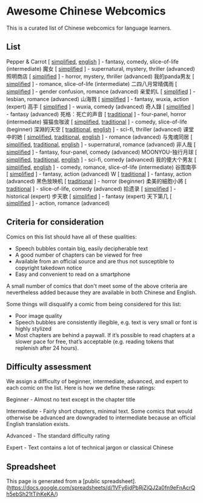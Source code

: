 # Awesome Chinese Webcomics

This is a curated list of Chinese webcomics for language learners.

## List

Pepper & Carrot [ [simplified](https://www.peppercarrot.com/cn/static3/webcomics), [english](https://www.peppercarrot.com/) ] - fantasy, comedy, slice-of-life (intermediate)
魔女 [ [simplified](http://m.kuaikanmanhua.com/mobile/1154/list/) ] - supernatural, mystery, thriller (advanced)
照明商店 [ [simplified](http://m.kuaikanmanhua.com/mobile/1004/list/) ] - horror, mystery, thriller (advanced)
我的panda男友 [ [simplified](http://m.kuaikanmanhua.com/mobile/159/list/) ] - romance, slice-of-life (intermediate)
二四八月常晴偶雨 [ [simplified](http://m.kuaikanmanhua.com/mobile/772/list/) ] - gender confusion, romance (advanced)
亲爱的L [ [simplified](http://m.kuaikanmanhua.com/mobile/1022/list/) ] - lesbian, romance (advanced)
山海戮 [ [simplified](https://m.dongmanmanhua.cn/FANTASY/shanhailu/list?title_no=1319) ] - fantasy, wuxia, action (expert)
高手 [ [simplified](https://m.dongmanmanhua.cn/BOY/gaoshou/list?title_no=764) ] - wuxia, comedy (advanced)
奇人錄 [ [simplified](http://www.comico.com.tw/814/) ] - fantasy (advanced)
死格：死亡的声音 [ [traditional](https://m.ac.qq.com/comic/chapterList/id/552409) ] - four-panel, horror (intermediate)
猫猫虫咖波 [ [simplified](https://www.dongmanmanhua.cn/HEALING/maomaochongkapo/list?title_no=807), [traditional](https://www.webtoons.com/zh-hant/comedy/maomaochongkapo/list?title_no=394) ] - comedy, slice-of-life (beginner)
深淵的天空 [ [traditional](https://m.webtoons.com/zh-hant/thriller/distant-sky/list?title_no=161), [english](https://m.webtoons.com/en/thriller/distant-sky/list?title_no=75) ] - sci-fi, thriller (advanced)
课堂中的她 [ [simplified](http://m.dongmanmanhua.cn/CAMPUS/the-girl-from-class/list?title_no=239), [traditional](https://m.webtoons.com/zh-hant/drama/the-girl-from-class/list?title_no=159), [english](https://m.webtoons.com/en/drama/the-girl-from-class/list?title_no=73) ] - romance (advanced)
与鬼魂同居 [ [simplified](http://m.dongmanmanhua.cn/FANTASY/yuguihuntongju/list?title_no=714), [traditional](https://m.webtoons.com/zh-hant/drama/yinxingdetongju/list?title_no=713), [english](https://m.webtoons.com/en/drama/my-boo/list?title_no=1185) ] - supernatural, romance (advanced)
非人哉 [ [simplified](http://m.kuaikanmanhua.com/mobile/531/list/) ] - fantasy, four-panel, comedy (advanced)
MOONYOU-独行月球 [ [simplified](http://m.dongmanmanhua.cn/HEALING/moonyou/list?title_no=697), [traditional](https://m.webtoons.com/zh-hant/comedy/moonyou/list?title_no=696), [english](https://m.webtoons.com/en/sf/moonyou/list?title_no=1340) ] - sci-fi, comedy (advanced)
我的傻大个男友 [ [simplified](http://m.dongmanmanhua.cn/LOVE/shadage/list?title_no=1115), [english](https://m.webtoons.com/en/slice-of-life/my-giant-nerd-boyfriend/list?title_no=958) ] - comedy, romance, slice-of-life (intermediate)
谷围南亭 [ [simplified](http://m.kuaikanmanhua.com/mobile/2625/list/) ] - fantasy, action (advanced)
W [ [traditional](http://www.comico.com.tw/45/) ] - fantasy, action (advanced)
黑色放映机 [ [traditional](https://www.webtoons.com/zh-hant/horror/heisefangyingji/list?title_no=416) ] - horror (beginner)
柔美的細胞小將 [ [traditional](https://www.webtoons.com/zh-hant/slice-of-life/yumi-cell/list?title_no=461) ] - slice-of-life, comedy (advanced)
拾遗录 [ [simplified](http://m.kuaikanmanhua.com/mobile/1538/list/) ] - historical (expert)
步天歌 [ [simplified](http://m.kuaikanmanhua.com/mobile/2583/list/) ] - fantasy (expert)
天下第几 [ [simplified](http://m.kuaikanmanhua.com/mobile/472/list/) ] - action, romance (advanced)


## Criteria for consideration

Comics on this list should have all of these qualities:

- Speech bubbles contain big, easily decipherable text
- A good number of chapters can be viewed for free
- Available from an official source and are thus not susceptible to copyright takedown notice
- Easy and convenient to read on a smartphone

A small number of comics that don't meet some of the above criteria are nevertheless added because they are available in both Chinese and English.

Some things will disqualify a comic from being considered for this list:

- Poor image quality
- Speech bubbles are consistently illegible, e.g. text is very small or font is highly stylized
- Most chapters are behind a paywall. If it’s possible to read chapters at a slower pace for free, that’s acceptable (e.g. reading tokens that replenish after 24 hours).

## Difficulty assessment

We assign a difficulty of beginner, intermediate, advanced, and expert to each comic on the list. Here is how we define these ratings:

Beginner - Almost no text except in the chapter title

Intermediate - Fairly short chapters, minimal text. Some comics that would otherwise be advanced are downgraded to intermediate because an official English translation exists.

Advanced - The standard difficulty rating

Expert - Text contains a lot of technical jargon or classical Chinese

## Spreadsheet

This page is generated from a [public spreadsheet].(https://docs.google.com/spreadsheets/d/1VFy6jdPbRjZiQJ2a0fn9eFnAcrQh5ebSh21tTihKeKA/)
